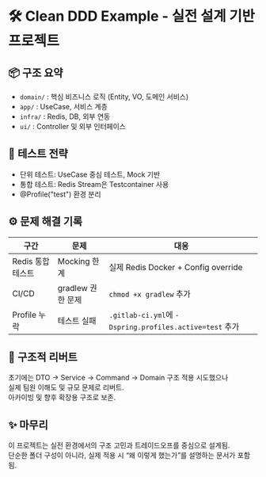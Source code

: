 # 🛠️ Clean DDD Example - 실전 설계 기반 프로젝트

## 📦 구조 요약

- `domain/` : 핵심 비즈니스 로직 (Entity, VO, 도메인 서비스)
- `app/` : UseCase, 서비스 계층
- `infra/` : Redis, DB, 외부 연동
- `ui/` : Controller 및 외부 인터페이스

## 🧪 테스트 전략

- 단위 테스트: UseCase 중심 테스트, Mock 기반
- 통합 테스트: Redis Stream은 Testcontainer 사용
- @Profile("test") 환경 분리

## ⚙️ 문제 해결 기록

| 구간 | 문제 | 대응 |
|------|------|------|
| Redis 통합 테스트 | Mocking 한계 | 실제 Redis Docker + Config override |
| CI/CD | gradlew 권한 문제 | `chmod +x gradlew` 추가 |
| Profile 누락 | 테스트 실패 | `.gitlab-ci.yml`에 `-Dspring.profiles.active=test` 추가 |

## 🔄 구조적 리버트

초기에는 DTO → Service → Command → Domain 구조 적용 시도했으나  
실제 팀원 이해도 및 규모 문제로 리버트.  
아카이빙 및 향후 확장용 구조로 보존.

## ✨ 마무리

이 프로젝트는 실전 환경에서의 구조 고민과 트레이드오프를 중심으로 설계됨.  
단순한 폴더 구성이 아니라, 실제 적용 시 “왜 이렇게 했는가”를 설명하는 문서가 포함됨.
